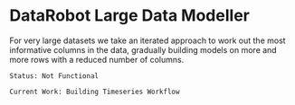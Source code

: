 DataRobot Large Data Modeller
=============================
 
For very large datasets we take an iterated approach to work out the most
informative columns in the data, gradually building models on more and more
rows with a reduced number of columns.


```
Status: Not Functional

Current Work: Building Timeseries Workflow
```


